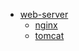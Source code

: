 * [web-server](docs/zh-cn/web-server/README.md)
	* [nginx](docs/zh-cn/web-server/nginx.md)
	* [tomcat](docs/zh-cn/web-server/tomcat.md)